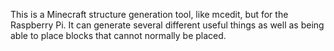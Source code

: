 This is a Minecraft structure generation tool, like mcedit, but for the Raspberry Pi. It can generate several different useful things as well as being able to place blocks that cannot normally be placed.

